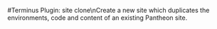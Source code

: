 #Terminus Plugin: site clone\nCreate a new site which duplicates the environments, code and content of an existing Pantheon site.
